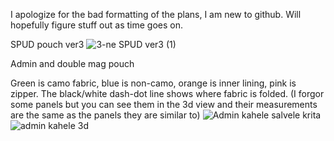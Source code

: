 I apologize for the bad formatting of the plans, I am new to github. Will hopefully figure stuff out as time goes on.

SPUD pouch ver3
![3-ne SPUD ver3 (1)](https://github.com/b0bTHEbilder/Patterns/assets/132055706/1969da75-dfb5-4e29-ada8-d5b9f4d3faf0)

Admin and double mag pouch

Green is camo fabric, blue is non-camo, orange is inner lining, pink is zipper. The black/white dash-dot line shows where fabric is folded.
(I forgor some panels but you can see them in the 3d view and their measurements are the same as the panels they are similar to)
![Admin kahele salvele krita](https://github.com/b0bTHEbilder/Patterns/assets/132055706/05d2a55c-ea2b-4aa7-b8c8-1f85341bfb2a)
![admin kahele 3d](https://github.com/b0bTHEbilder/Patterns/assets/132055706/3b64b094-9090-479b-8672-37fd61ac97da)
